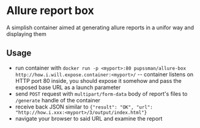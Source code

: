 Allure report box
=================

A simplish container aimed at generating allure reports in a unifor way and displaying them


Usage
-----

* run container with `docker run -p <myport>:80 pupssman/allure-box http://how.i.will.expose.container:<myport>/` -- container listens on HTTP port 80 inside, you should expose it somehow and pass the exposed base URL as a launch parameter
* send `POST` request with `multipart/form-data` body of report's files to `/generate` handle of the container
* receive back JSON similar to `{"result": "OK", "url": "http://how.i.xxx:<myport>/3/output/index.html"}`
* navigate your browser to said URL and examine the report 
